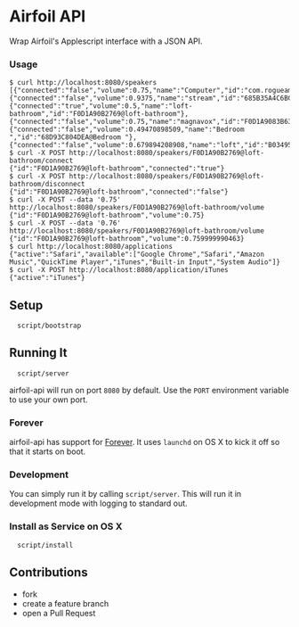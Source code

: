 # Airfoil API

Wrap Airfoil's Applescript interface with a JSON API.

### Usage

    $ curl http://localhost:8080/speakers
    [{"connected":"false","volume":0.75,"name":"Computer","id":"com.rogueamoeba.airfoil.LocalSpeaker"},{"connected":"false","volume":0.9375,"name":"stream","id":"685B35A4C6BC@stream"},{"connected":"true","volume":0.5,"name":"loft-bathroom","id":"F0D1A90B2769@loft-bathroom"},{"connected":"false","volume":0.75,"name":"magnavox","id":"F0D1A9083B63@magnavox"},{"connected":"false","volume":0.49470898509,"name":"Bedroom ","id":"68D93C804DEA@Bedroom "},{"connected":"false","volume":0.679894208908,"name":"loft","id":"B034953D7649@loft"}]
    $ curl -X POST http://localhost:8080/speakers/F0D1A90B2769@loft-bathroom/connect
    {"id":"F0D1A90B2769@loft-bathroom","connected":"true"}
    $ curl -X POST http://localhost:8080/speakers/F0D1A90B2769@loft-bathroom/disconnect
    {"id":"F0D1A90B2769@loft-bathroom","connected":"false"}
    $ curl -X POST --data '0.75' http://localhost:8080/speakers/F0D1A90B2769@loft-bathroom/volume
    {"id":"F0D1A90B2769@loft-bathroom","volume":0.75}
    $ curl -X POST --data '0.76' http://localhost:8080/speakers/F0D1A90B2769@loft-bathroom/volume
    {"id":"F0D1A90B2769@loft-bathroom","volume":0.759999990463}
    $ curl http://localhost:8080/applications
    {"active":"Safari","available":["Google Chrome","Safari","Amazon Music","QuickTime Player","iTunes","Built-in Input","System Audio"]}
    $ curl -X POST http://localhost:8080/application/iTunes
    {"active":"iTunes"}
    
    

  ## Setup

      script/bootstrap

  ## Running It

      script/server

  airfoil-api will run on port `8080` by default. Use the `PORT` environment
  variable to use your own port.

  ### Forever

  airfoil-api has support for [Forever](https://github.com/foreverjs/forever). It uses `launchd` on OS X to kick it off so that it starts on boot.

  ### Development

  You can simply run it by calling `script/server`. This will run it in development mode with logging to standard out.

  ### Install as Service on OS X

      script/install

  ## Contributions

  * fork
  * create a feature branch
  * open a Pull Request
